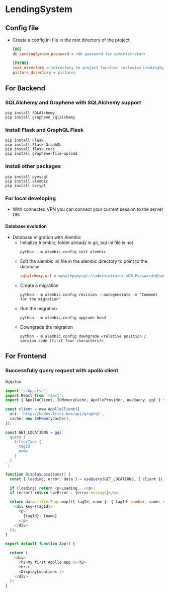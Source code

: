 # LendingSystem
## Config file
- Create a config.ini file in the root directory of the project
  ```ini
  [DB]
  db_LendingSystem_password = <db password for administrator>

  [PATHS]
  root_directory = <directory to project location inclusive LendingSystem directory>
  picture_directory = pictures
  ```

## For Backend
### SQLAlchemy and Graphene with SQLAlchemy support
```shell
pip install SQLAlchemy
pip install graphene_sqlalchemy
```
### Install Flask and GraphQL Flask
```shell
pip install Flask
pip install Flask-GraphQL
pip install flask_cors
pip install graphene-file-upload
```  
### Install other packages
```shell
pip install pymysql 
pip install alembic
pip install bcrypt
```
### For local developing
- With connected VPN you can connect your current session to the server DB:

#### Database evolution
- Database migration with Alembic
  - Initialize Alembic; folder already in git, but ini file is not
    ```shell
    python - m alembic.config init alembic
    ```
  - Edit the alembic.ini file in the alembic directory to point to the database
    ```ini
    sqlalchemy.url = mysql+pymysql://administrator:<DB Password>@hades.fritz.box:3306/LendingSystem
    ```
  - Create a migration
    ```shell
    python - m alembic.config revision --autogenerate -m "Comment for the migration"
    ```
  - Run the migration
    ```shell
    python - m alembic.config upgrade head
    ```
  - Downgrade the migration
    ```shell
    python - m alembic.config downgrade <relative position / version code (first four characters)>
    ```

## For Frontend
### Successfully query request with apollo client
App.tsx
```typescript
import './App.css';
import React from 'react';
import { ApolloClient, InMemoryCache, ApolloProvider, useQuery, gql } from '@apollo/client';

const client = new ApolloClient({
  uri: 'http://hades.fritz.box/api/graphql',
  cache: new InMemoryCache(),
});

const GET_LOCATIONS = gql`
  query {
    filterTags {
      tagId
      name
    }
  }
`;

function DisplayLocations() {
  const { loading, error, data } = useQuery(GET_LOCATIONS, { client });

  if (loading) return <p>Loading...</p>;
  if (error) return <p>Error : {error.message}</p>;

  return data.filterTags.map(({ tagId, name }: { tagId: number, name: string }) => (
    <div key={tagId}>
      <p>
        {tagId}: {name}
      </p>
    </div>
  ));
}

export default function App() {

  return (
    <div>
      <h2>My first Apollo app 🚀</h2>
      <br/>
      <DisplayLocations />
    </div>
  );
}	
